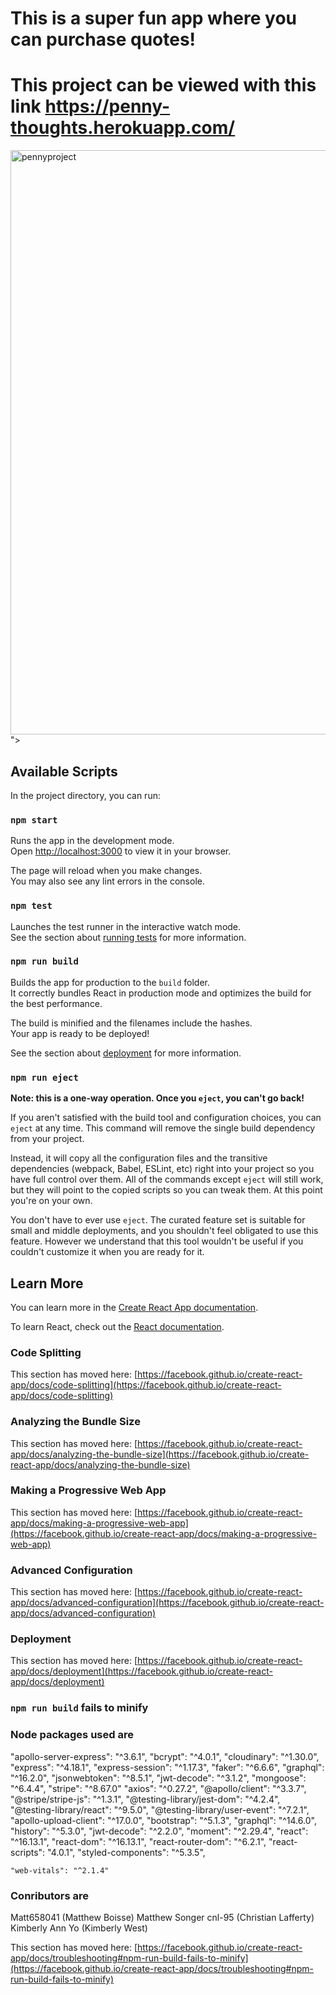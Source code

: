 # This is a super fun app where you can purchase quotes!

# This project can be viewed with this link https://penny-thoughts.herokuapp.com/

<img width="935" alt="pennyproject" src="https://user-images.githubusercontent.com/91630948/180045772-dfb865a9-b790-4a55-9786-e38b0d394a15.png">
">

## Available Scripts

In the project directory, you can run:

### `npm start`

Runs the app in the development mode.\
Open [http://localhost:3000](http://localhost:3000) to view it in your browser.

The page will reload when you make changes.\
You may also see any lint errors in the console.

### `npm test`

Launches the test runner in the interactive watch mode.\
See the section about [running tests](https://facebook.github.io/create-react-app/docs/running-tests) for more information.

### `npm run build`

Builds the app for production to the `build` folder.\
It correctly bundles React in production mode and optimizes the build for the best performance.

The build is minified and the filenames include the hashes.\
Your app is ready to be deployed!

See the section about [deployment](https://facebook.github.io/create-react-app/docs/deployment) for more information.

### `npm run eject`

**Note: this is a one-way operation. Once you `eject`, you can't go back!**

If you aren't satisfied with the build tool and configuration choices, you can `eject` at any time. This command will remove the single build dependency from your project.

Instead, it will copy all the configuration files and the transitive dependencies (webpack, Babel, ESLint, etc) right into your project so you have full control over them. All of the commands except `eject` will still work, but they will point to the copied scripts so you can tweak them. At this point you're on your own.

You don't have to ever use `eject`. The curated feature set is suitable for small and middle deployments, and you shouldn't feel obligated to use this feature. However we understand that this tool wouldn't be useful if you couldn't customize it when you are ready for it.

## Learn More

You can learn more in the [Create React App documentation](https://facebook.github.io/create-react-app/docs/getting-started).

To learn React, check out the [React documentation](https://reactjs.org/).

### Code Splitting

This section has moved here: [https://facebook.github.io/create-react-app/docs/code-splitting](https://facebook.github.io/create-react-app/docs/code-splitting)

### Analyzing the Bundle Size

This section has moved here: [https://facebook.github.io/create-react-app/docs/analyzing-the-bundle-size](https://facebook.github.io/create-react-app/docs/analyzing-the-bundle-size)

### Making a Progressive Web App

This section has moved here: [https://facebook.github.io/create-react-app/docs/making-a-progressive-web-app](https://facebook.github.io/create-react-app/docs/making-a-progressive-web-app)

### Advanced Configuration

This section has moved here: [https://facebook.github.io/create-react-app/docs/advanced-configuration](https://facebook.github.io/create-react-app/docs/advanced-configuration)

### Deployment

This section has moved here: [https://facebook.github.io/create-react-app/docs/deployment](https://facebook.github.io/create-react-app/docs/deployment)

### `npm run build` fails to minify

### Node packages used are
   "apollo-server-express": "^3.6.1",
    "bcrypt": "^4.0.1",
    "cloudinary": "^1.30.0",
    "express": "^4.18.1",
    "express-session": "^1.17.3",
    "faker": "^6.6.6",
    "graphql": "^16.2.0",
    "jsonwebtoken": "^8.5.1",
    "jwt-decode": "^3.1.2",
    "mongoose": "^6.4.4",
    "stripe": "^8.67.0"
    "axios": "^0.27.2",
    "@apollo/client": "^3.3.7",
    "@stripe/stripe-js": "^1.3.1",
    "@testing-library/jest-dom": "^4.2.4",
    "@testing-library/react": "^9.5.0",
    "@testing-library/user-event": "^7.2.1",
    "apollo-upload-client": "^17.0.0",
    "bootstrap": "^5.1.3",
    "graphql": "^14.6.0",
    "history": "^5.3.0",
    "jwt-decode": "^2.2.0",
    "moment": "^2.29.4",
    "react": "^16.13.1",
    "react-dom": "^16.13.1",
    "react-router-dom": "^6.2.1",
    "react-scripts": "4.0.1",
    "styled-components": "^5.3.5",
   
    "web-vitals": "^2.1.4"

### Conributors are 
Matt658041 (Matthew Boisse)
Matthew Songer
cnl-95 (Christian Lafferty)
Kimberly Ann Yo (Kimberly West)

This section has moved here: [https://facebook.github.io/create-react-app/docs/troubleshooting#npm-run-build-fails-to-minify](https://facebook.github.io/create-react-app/docs/troubleshooting#npm-run-build-fails-to-minify)